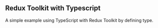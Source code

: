 ## Redux Toolkit with Typescript

A simple example using TypeScript with Redux Toolkit by defining type.

